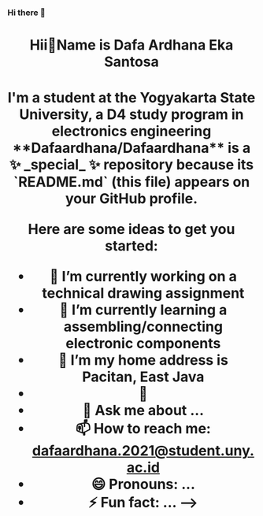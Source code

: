 ### Hi there 👋
<h1 align="center">Hii👋Name is Dafa Ardhana Eka Santosa 
<h1 align="center">I'm a student at the Yogyakarta State University, a D4 study program in electronics engineering
**Dafaardhana/Dafaardhana** is a ✨ _special_ ✨ repository because its `README.md` (this file) appears on your GitHub profile.

Here are some ideas to get you started:

- 🔭 I’m currently working on a technical drawing assignment
- 🌱 I’m currently learning a assembling/connecting electronic components
- 👯 I’m my home address is Pacitan, East Java
- 🤔 
- 💬 Ask me about ...
- 📫 How to reach me: dafaardhana.2021@student.uny.ac.id
- 😄 Pronouns: ...
- ⚡ Fun fact: ...
-->
